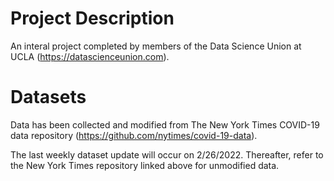 # Project Description
An interal project completed by members of the Data Science Union at UCLA (https://datascienceunion.com).

# Datasets
Data has been collected and modified from The New York Times COVID-19 data repository (https://github.com/nytimes/covid-19-data).

The last weekly dataset update will occur on 2/26/2022. Thereafter, refer to the New York Times repository linked above for unmodified data.
